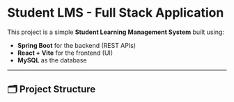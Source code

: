 # Student LMS - Full Stack Application

This project is a simple **Student Learning Management System** built using:
- **Spring Boot** for the backend (REST APIs)
- **React + Vite** for the frontend (UI)
- **MySQL** as the database

---

## 🗂 Project Structure


